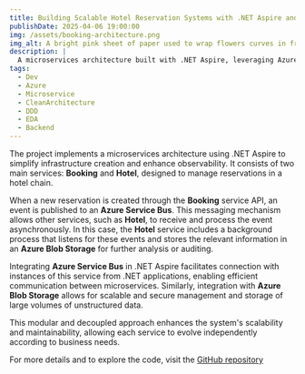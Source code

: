 ```yaml
---
title: Building Scalable Hotel Reservation Systems with .NET Aspire and Azure
publishDate: 2025-04-06 19:00:00
img: /assets/booking-architecture.png
img_alt: A bright pink sheet of paper used to wrap flowers curves in front of rich blue background
description: |
  A microservices architecture built with .NET Aspire, leveraging Azure Service Bus for asynchronous communication and Azure Blob Storage for scalable data management, designed to enhance scalability and maintainability in hotel reservation systems.
tags:
  - Dev
  - Azure
  - Microservice
  - CleanArchitecture
  - DDD
  - EDA
  - Backend
---
```

The project implements a microservices architecture using .NET Aspire to simplify infrastructure creation and enhance observability. It consists of two main services: **Booking** and **Hotel**, designed to manage reservations in a hotel chain.

When a new reservation is created through the **Booking** service API, an event is published to an **Azure Service Bus**. This messaging mechanism allows other services, such as **Hotel**, to receive and process the event asynchronously. In this case, the **Hotel** service includes a background process that listens for these events and stores the relevant information in an **Azure Blob Storage** for further analysis or auditing.

Integrating **Azure Service Bus** in .NET Aspire facilitates connection with instances of this service from .NET applications, enabling efficient communication between microservices. Similarly, integration with **Azure Blob Storage** allows for scalable and secure management and storage of large volumes of unstructured data.

This modular and decoupled approach enhances the system's scalability and maintainability, allowing each service to evolve independently according to business needs.

For more details and to explore the code, visit the [GitHub repository](https://github.com/TempooDev/Booking)
